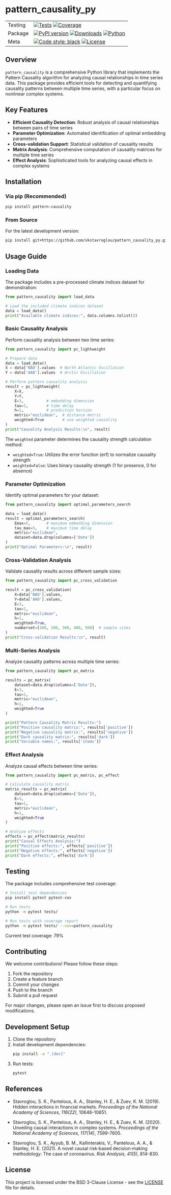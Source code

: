 # pattern_causality_py

| | |
| --- | --- |
| Testing | [![Tests](https://github.com/skstavroglou/pattern_causality_py/actions/workflows/tests.yml/badge.svg)](https://github.com/skstavroglou/pattern_causality_py/actions/workflows/tests.yml) [![Coverage](https://img.shields.io/badge/coverage-79%25-yellow.svg)](https://github.com/skstavroglou/pattern_causality_py)|
| Package | [![PyPI version](https://img.shields.io/pypi/v/pattern-causality.svg)](https://badge.fury.io/py/pattern-causality) [![Downloads](https://pepy.tech/badge/pattern-causality)](https://pepy.tech/project/pattern-causality) [![Python](https://img.shields.io/pypi/pyversions/pattern-causality.svg)](https://pypi.org/project/pattern-causality/) |
| Meta | [![Code style: black](https://img.shields.io/badge/code%20style-black-000000.svg)](https://github.com/psf/black) [![License](https://img.shields.io/pypi/l/pattern-causality.svg)](https://github.com/skstavroglou/pattern_causality_py/blob/main/LICENSE) |


## Overview

`pattern_causality` is a comprehensive Python library that implements the Pattern Causality algorithm for analyzing causal relationships in time series data. This package provides efficient tools for detecting and quantifying causality patterns between multiple time series, with a particular focus on nonlinear complex systems.

## Key Features

- **Efficient Causality Detection**: Robust analysis of causal relationships between pairs of time series
- **Parameter Optimization**: Automated identification of optimal embedding parameters
- **Cross-validation Support**: Statistical validation of causality results
- **Matrix Analysis**: Comprehensive computation of causality matrices for multiple time series
- **Effect Analysis**: Sophisticated tools for analyzing causal effects in complex systems

## Installation

### Via pip (Recommended)
```bash
pip install pattern-causality
```

### From Source
For the latest development version:
```bash
pip install git+https://github.com/skstavroglou/pattern_causality_py.git
```

## Usage Guide

### Loading Data
The package includes a pre-processed climate indices dataset for demonstration:

```python
from pattern_causality import load_data

# Load the included climate indices dataset
data = load_data()
print("Available climate indices:", data.columns.tolist())
```

### Basic Causality Analysis
Perform causality analysis between two time series:

```python
from pattern_causality import pc_lightweight

# Prepare data
data = load_data()
X = data['NAO'].values  # North Atlantic Oscillation
Y = data['AAO'].values  # Arctic Oscillation

# Perform pattern causality analysis
result = pc_lightweight(
    X=X, 
    Y=Y, 
    E=3,          # embedding dimension
    tau=1,        # time delay
    h=1,          # prediction horizon
    metric="euclidean",  # distance metric
    weighted=True        # use weighted causality
)
print("Causality Analysis Results:\n", result)
```

The `weighted` parameter determines the causality strength calculation method:
- `weighted=True`: Utilizes the error function (erf) to normalize causality strength
- `weighted=False`: Uses binary causality strength (1 for presence, 0 for absence)

### Parameter Optimization
Identify optimal parameters for your dataset:

```python
from pattern_causality import optimal_parameters_search

data = load_data()
result = optimal_parameters_search(
    Emax=5,       # maximum embedding dimension
    tau_max=5,    # maximum time delay
    metric="euclidean",
    dataset=data.drop(columns=['Date'])
)
print("Optimal Parameters:\n", result)
```

### Cross-Validation Analysis
Validate causality results across different sample sizes:

```python
from pattern_causality import pc_cross_validation

result = pc_cross_validation(
    X=data['NAO'].values,
    Y=data['AAO'].values,
    E=3,
    tau=1,
    metric="euclidean",
    h=1,
    weighted=True,
    numberset=[100, 200, 300, 400, 500]  # sample sizes
)
print("Cross-validation Results:\n", result)
```

### Multi-Series Analysis
Analyze causality patterns across multiple time series:

```python
from pattern_causality import pc_matrix

results = pc_matrix(
    dataset=data.drop(columns=['Date']),
    E=3,
    tau=1,
    metric="euclidean",
    h=1,
    weighted=True
)

print("Pattern Causality Matrix Results:")
print("Positive causality matrix:", results['positive'])
print("Negative causality matrix:", results['negative'])
print("Dark causality matrix:", results['dark'])
print("Variable names:", results['items'])
```

### Effect Analysis
Analyze causal effects between time series:

```python
from pattern_causality import pc_matrix, pc_effect

# Calculate causality matrix
matrix_results = pc_matrix(
    dataset=data.drop(columns=['Date']),
    E=3,
    tau=1,
    metric="euclidean",
    h=1,
    weighted=True
)

# Analyze effects
effects = pc_effect(matrix_results)
print("Causal Effects Analysis:")
print("Positive effects:", effects['positive'])
print("Negative effects:", effects['negative'])
print("Dark effects:", effects['dark'])
```

## Testing

The package includes comprehensive test coverage:

```bash
# Install test dependencies
pip install pytest pytest-cov

# Run tests
python -m pytest tests/

# Run tests with coverage report
python -m pytest tests/ --cov=pattern_causality
```

Current test coverage: 79%

## Contributing

We welcome contributions! Please follow these steps:
1. Fork the repository
2. Create a feature branch
3. Commit your changes
4. Push to the branch
5. Submit a pull request

For major changes, please open an issue first to discuss proposed modifications.

## Development Setup

1. Clone the repository
2. Install development dependencies:
   ```bash
   pip install -e ".[dev]"
   ```
3. Run tests:
   ```bash
   pytest
   ```

## References

- Stavroglou, S. K., Pantelous, A. A., Stanley, H. E., & Zuev, K. M.
  (2019). Hidden interactions in financial markets. _Proceedings of the
  National Academy of Sciences, 116(22)_, 10646-10651.

- Stavroglou, S. K., Pantelous, A. A., Stanley, H. E., & Zuev, K. M.
  (2020). Unveiling causal interactions in complex systems. _Proceedings
  of the National Academy of Sciences, 117(14)_, 7599-7605.

- Stavroglou, S. K., Ayyub, B. M., Kallinterakis, V., Pantelous, A. A.,
  & Stanley, H. E. (2021). A novel causal risk‐based decision‐making
  methodology: The case of coronavirus. _Risk Analysis, 41(5)_, 814-830.

## License

This project is licensed under the BSD 3-Clause License - see the [LICENSE](LICENSE) file for details.